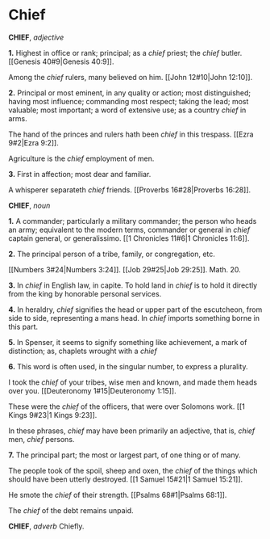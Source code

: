 # Chief

**CHIEF**, _adjective_

**1.** Highest in office or rank; principal; as a _chief_ priest; the _chief_ butler. [[Genesis 40#9|Genesis 40:9]].

Among the _chief_ rulers, many believed on him. [[John 12#10|John 12:10]].

**2.** Principal or most eminent, in any quality or action; most distinguished; having most influence; commanding most respect; taking the lead; most valuable; most important; a word of extensive use; as a country _chief_ in arms.

The hand of the princes and rulers hath been _chief_ in this trespass. [[Ezra 9#2|Ezra 9:2]].

Agriculture is the _chief_ employment of men.

**3.** First in affection; most dear and familiar.

A whisperer separateth _chief_ friends. [[Proverbs 16#28|Proverbs 16:28]].

**CHIEF**, _noun_

**1.** A commander; particularly a military commander; the person who heads an army; equivalent to the modern terms, commander or general in _chief_ captain general, or generalissimo. [[1 Chronicles 11#6|1 Chronicles 11:6]].

**2.** The principal person of a tribe, family, or congregation, etc.

[[Numbers 3#24|Numbers 3:24]]. [[Job 29#25|Job 29:25]]. Math. 20.

**3.** In _chief_ in English law, in capite. To hold land in _chief_ is to hold it directly from the king by honorable personal services.

**4.** In heraldry, _chief_ signifies the head or upper part of the escutcheon, from side to side, representing a mans head. In _chief_ imports something borne in this part.

**5.** In Spenser, it seems to signify something like achievement, a mark of distinction; as, chaplets wrought with a _chief_

**6.** This word is often used, in the singular number, to express a plurality.

I took the _chief_ of your tribes, wise men and known, and made them heads over you. [[Deuteronomy 1#15|Deuteronomy 1:15]].

These were the _chief_ of the officers, that were over Solomons work. [[1 Kings 9#23|1 Kings 9:23]].

In these phrases, _chief_ may have been primarily an adjective, that is, _chief_ men, _chief_ persons.

**7.** The principal part; the most or largest part, of one thing or of many.

The people took of the spoil, sheep and oxen, the _chief_ of the things which should have been utterly destroyed. [[1 Samuel 15#21|1 Samuel 15:21]].

He smote the _chief_ of their strength. [[Psalms 68#1|Psalms 68:1]].

The _chief_ of the debt remains unpaid.

**CHIEF**, _adverb_ Chiefly.